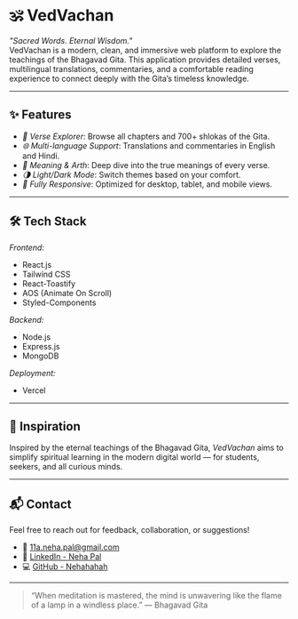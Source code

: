 # 🕉 VedVachan

*"Sacred Words. Eternal Wisdom."*  
VedVachan is a modern, clean, and immersive web platform to explore the teachings of the Bhagavad Gita. This application provides detailed verses, multilingual translations, commentaries, and a comfortable reading experience to connect deeply with the Gita’s timeless knowledge.

---

## ✨ Features

- *📜 Verse Explorer*: Browse all chapters and 700+ shlokas of the Gita.
- *🌐 Multi-language Support*: Translations and commentaries in English and Hindi.
- *🧠 Meaning & Arth*: Deep dive into the true meanings of every verse.
- *🌗 Light/Dark Mode*: Switch themes based on your comfort.
- *📱 Fully Responsive*: Optimized for desktop, tablet, and mobile views.

---

## 🛠 Tech Stack

*Frontend:*
- React.js  
- Tailwind CSS  
- React-Toastify  
- AOS (Animate On Scroll)  
- Styled-Components  

*Backend:*
- Node.js  
- Express.js  
- MongoDB  

*Deployment:*
- Vercel  

---

## 🙏 Inspiration

Inspired by the eternal teachings of the Bhagavad Gita, *VedVachan* aims to simplify spiritual learning in the modern digital world — for students, seekers, and all curious minds.

---

## 📬 Contact

Feel free to reach out for feedback, collaboration, or suggestions!

- 📧 [11a.neha.pal@gmail.com](mailto:11a.neha.pal@gmail.com)  
- 🔗 [LinkedIn - Neha Pal](https://www.linkedin.com/in/neha-pal-student)  
- 💻 [GitHub - Nehahahah](https://github.com/Nehahahah)  

---

> “When meditation is mastered, the mind is unwavering like the flame of a lamp in a windless place.” — Bhagavad Gita
